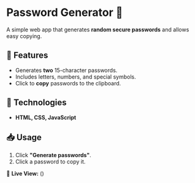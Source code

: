 # Password Generator 🔐  

A simple web app that generates **random secure passwords** and allows easy copying.  

## 🚀 Features  
- Generates **two** 15-character passwords.  
- Includes letters, numbers, and special symbols.  
- Click to **copy** passwords to the clipboard.  

## 📂 Technologies  
- **HTML, CSS, JavaScript**  

## 📥 Usage  
1. Click **"Generate passwords"**.  
2. Click a password to copy it.  

🔗 **Live View:** ()  